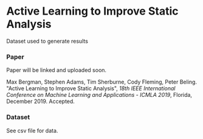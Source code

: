 # Active Learning to Improve Static Analysis
Dataset used to generate results

### Paper
Paper will be linked and uploaded soon.

Max Bergman, Stephen Adams, Tim Sherburne, Cody Fleming, Peter Beling. "Active Learning to Improve Static Analysis", _18th IEEE International Conference on Machine Learning and Applications - ICMLA 2019_, Florida, December 2019. Accepted.

### Dataset
See csv file for data.
